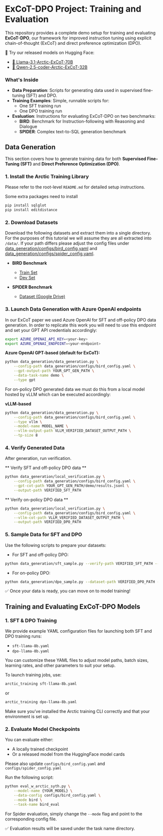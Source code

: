 # ExCoT-DPO Project: Training and Evaluation

This repository provides a complete demo setup for training and evaluating **ExCoT-DPO**, our framework for improved instruction tuning using explicit chain-of-thought (ExCoT) and direct preference optimization (DPO).

🚀 Try our released models on Hugging Face:
- [🤗 Llama-3.1-Arctic-ExCoT-70B](https://huggingface.co/Snowflake/Llama-3.1-Arctic-ExCoT-70B)
- [🤗 Qwen-2.5-coder-Arctic-ExCoT-32B](https://huggingface.co/Snowflake/Qwen-2.5-coder-Arctic-ExCoT-32B)

### What's Inside

- **Data Preparation**: Scripts for generating data used in supervised fine-tuning (SFT) and DPO.
- **Training Examples**: Simple, runnable scripts for:
  - One SFT training run
  - One DPO training run
- **Evaluation**: Instructions for evaluating ExCoT-DPO on two benchmarks:
  - **BIRD**: Benchmark for Instruction-following with Reasoning and Dialogue
  - **SPIDER**: Complex text-to-SQL generation benchmark


## Data Generation

This section covers how to generate training data for both **Supervised Fine-Tuning (SFT)** and **Direct Preference Optimization (DPO)**.

### 1. Install the Arctic Training Library

Please refer to the root-level `README.md` for detailed setup instructions.

Some extra packages need to install
```bash
pip install sqlglot
pip install editdistance
```

### 2. Download Datasets

Download the following datasets and extract them into a single directory. For the purposes of this tutorial we will assume they are all extracted into `/data/`. If your path differs please adjust the config files under [data_generation/configs/bird_config.yaml](data_generation/configs/bird_config.yaml) and [data_generation/configs/spider_config.yaml](data_generation/configs/spider_config.yaml).

- **BIRD Benchmark**
  - [Train Set](https://bird-bench.oss-cn-beijing.aliyuncs.com/train.zip)
  - [Dev Set](https://bird-bench.oss-cn-beijing.aliyuncs.com/dev.zip)

- **SPIDER Benchmark**
  - [Dataset (Google Drive)](https://drive.google.com/file/d/1403EGqzIDoHMdQF4c9Bkyl7dZLZ5Wt6J/view)

### 3. Launch Data Generation with Azure OpenAI endpoints

In our ExCoT paper we used Azure OpenAI for SFT and off-policy DPO data generation. In order to replicate this work you will need to use this endpoint and set your GPT API credentials accordingly:

```bash
export AZURE_OPENAI_API_KEY=<your-key>
export AZURE_OPENAI_ENDPOINT=<your-endpoint>
```

**Azure OpenAI GPT-based (default for ExCoT):**
```bash
python data_generation/data_generation.py \
    --config-path data_generation/configs/bird_config.yaml \
    --gpt-output-path YOUR_GPT_GEN_PATH \
    --data-task-name demo \
    --type gpt
```

For on-policy DPO generated data we must do this from a local model hosted by vLLM which can be executed accordingly:

**vLLM-based**
```bash
python data_generation/data_generation.py \
    --config-path data_generation/configs/bird_config.yaml \
    --type vllm \
    --model-name MODEL_NAME \
    --vllm-output-path VLLM_VERIFIED_DATASET_OUTPUT_PATH \
    --tp-size 8
```

### 4. Verify Generated Data
After generation, run verification.

** Verify SFT and off-policy DPO data **

```bash
python data_generation/local_verification.py \
    --config-path data_generation/configs/bird_config.yaml \
    --gpt-cot-path YOUR_GPT_GEN_PATH/demo/results.jsonl \
    --output-path VERIFIED_SFT_PATH
```
** Verify on-policy DPO data **

```bash
python data_generation/local_verification.py \
    --config-path data_generation/configs/bird_config.yaml \
    --vllm-cot-path VLLM_VERIFIED_DATASET_OUTPUT_PATH \
    --output-path VERIFIED_DPO_PATH
```

### 5. Sample Data for SFT and DPO
Use the following scripts to prepare your datasets:
* For SFT and off-policy DPO:
```bash
python data_generation/sft_sample.py --verify-path VERIFIED_SFT_PATH --output-path OUTPUT_PATH
```
* For on-policy DPO:
```bash
python data_generation/dpo_sample.py --dataset-path VERIFIED_DPO_PATH --version VERSION --output-path OUTPUT_PATH
```
✅ Once your data is ready, you can move on to model training!

## Training and Evaluating ExCoT-DPO Models

### 1. SFT & DPO Training

We provide example YAML configuration files for launching both SFT and DPO training runs:

- `sft-llama-8b.yaml`
- `dpo-llama-8b.yaml`

You can customize these YAML files to adjust model paths, batch sizes, learning rates, and other parameters to suit your setup.

To launch training jobs, use:

```bash
arctic_training sft-llama-8b.yaml
```
or
```bash
arctic_training dpo-llama-8b.yaml
```
Make sure you’ve installed the Arctic training CLI correctly and that your environment is set up.


### 2. Evaluate Model Checkpoints

You can evaluate either:

- A locally trained checkpoint
- Or a released model from the HuggingFace model cards

Please also update ```configs/bird_config.yaml``` and ```configs/spider_config.yaml```


Run the following script:

```bash
python eval_w_arctic_syth.py \
    --model-name {YOUR_MODEL} \
    --data-config configs/bird_config.yaml \
    --mode bird \
    --task-name bird_eval
```

For Spider evaluation, simply change the ```--mode``` flag and point to the corresponding config file.

✅ Evaluation results will be saved under the task name directory.
